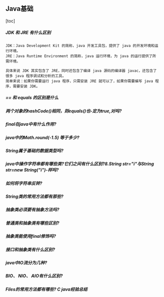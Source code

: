 ## Java基础
[toc]
##### JDK 和 JRE 有什么区别
```
JDK：Java Development Kit 的简称，java 开发工具包，提供了 java 的开发环境和运行环境。
JRE：Java Runtime Environment 的简称，java 运行环境，为 java 的运行提供了所需环境。

具体来说 JDK 其实包含了 JRE，同时还包含了编译 java 源码的编译器 javac，还包含了很多 java 程序调试和分析的工具。
简单来说：如果你需要运行 java 程序，只需安装 JRE 就可以了，如果你需要编写 java 程序，需要安装 JDK。
```

##### == 和 equals 的区别是什么

##### 两个对象的hashCode()相同，则equals()也-定为true,对吗?

##### final在java中有什么作用?

##### java中的Math.round(-1.5) 等于多少?

##### String属于基础的数据类型吗?

##### java中操作字符串都有哪些类?它们之间有什么区别?8.String str="i"与String str=new String("i")-样吗?

##### 如何将字符串反转?

##### String类的常用方法都有那些?

##### 抽象类必须要有抽象方法吗?

##### 普通类和抽象类有哪些区别?

##### 抽象类能使用final修饰吗?

##### 接口和抽象类有什么区别?

##### java中IO流分为几种?

##### BIO、 NIO、 AIO有什么区别?

##### Files的常用方法都有哪些?  C java经验总结


